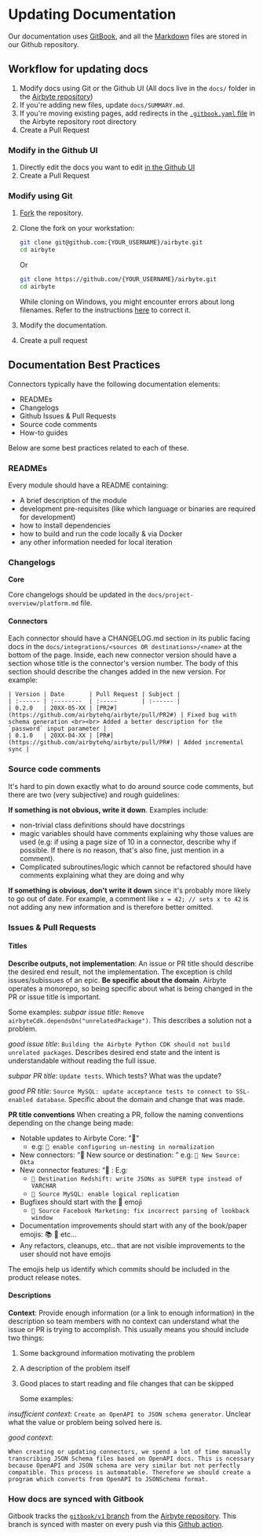 # Updating Documentation

Our documentation uses [GitBook](https://gitbook.com), and all the [Markdown](https://guides.github.com/features/mastering-markdown/) files are stored in our Github repository.

## Workflow for updating docs

1. Modify docs using Git or the Github UI (All docs live in the `docs/` folder in the [Airbyte repository](https://github.com/airbytehq/airbyte))
2. If you're adding new files, update `docs/SUMMARY.md`.
3. If you're moving existing pages, add redirects in the [`.gitbook.yaml` file](https://github.com/airbytehq/airbyte/blob/master/.gitbook.yaml) in the Airbyte repository root directory
4. Create a Pull Request

### Modify in the Github UI

1. Directly edit the docs you want to edit [in the Github UI](https://docs.github.com/en/github/managing-files-in-a-repository/managing-files-on-github/editing-files-in-your-repository)
2. Create a Pull Request

### Modify using Git

1. [Fork](https://docs.github.com/en/github/getting-started-with-github/fork-a-repo) the repository.
2.  Clone the fork on your workstation:

    ```bash
    git clone git@github.com:{YOUR_USERNAME}/airbyte.git
    cd airbyte
    ```

    Or

    ```bash
    git clone https://github.com/{YOUR_USERNAME}/airbyte.git
    cd airbyte
    ```

    While cloning on Windows, you might encounter errors about long filenames. Refer to the instructions [here](../deploying-airbyte/local-deployment.md#handling-long-filename-error) to correct it.
3. Modify the documentation.
4. Create a pull request

## Documentation Best Practices

Connectors typically have the following documentation elements:

* READMEs
* Changelogs
* Github Issues & Pull Requests
* Source code comments
* How-to guides

Below are some best practices related to each of these.

### READMEs

Every module should have a README containing:

* A brief description of the module
* development pre-requisites (like which language or binaries are required for development)
* how to install dependencies
* how to build and run the code locally & via Docker
* any other information needed for local iteration

### Changelogs

**Core**

Core changelogs should be updated in the `docs/project-overview/platform.md` file.

#### Connectors

Each connector should have a CHANGELOG.md section in its public facing docs in the `docs/integrations/<sources OR destinations>/<name>` at the bottom of the page. Inside, each new connector version should have a section whose title is the connector's version number. The body of this section should describe the changes added in the new version. For example:

```
| Version | Date       | Pull Request | Subject |
| :------ | :--------  | :-----       | :------ |
| 0.2.0   | 20XX-05-XX | [PR2#](https://github.com/airbytehq/airbyte/pull/PR2#) | Fixed bug with schema generation <br><br> Added a better description for the `password` input parameter |
| 0.1.0   | 20XX-04-XX | [PR#](https://github.com/airbytehq/airbyte/pull/PR#) | Added incremental sync |
```

### Source code comments

It's hard to pin down exactly what to do around source code comments, but there are two (very subjective) and rough guidelines:

**If something is not obvious, write it down**. Examples include:

* non-trivial class definitions should have docstrings
* magic variables should have comments explaining why those values are used (e.g: if using a page size of 10 in a connector, describe why if possible. If there is no reason, that's also fine, just mention in a comment).
* Complicated subroutines/logic which cannot be refactored should have comments explaining what they are doing and why

**If something is obvious, don't write it down** since it's probably more likely to go out of date. For example, a comment like `x = 42; // sets x to 42` is not adding any new information and is therefore better omitted.

### Issues & Pull Requests

#### Titles

**Describe outputs, not implementation**: An issue or PR title should describe the desired end result, not the implementation. The exception is child issues/subissues of an epic. **Be specific about the domain**. Airbyte operates a monorepo, so being specific about what is being changed in the PR or issue title is important.

Some examples: _subpar issue title_: `Remove airbyteCdk.dependsOn("unrelatedPackage")`. This describes a solution not a problem.

_good issue title_: `Building the Airbyte Python CDK should not build unrelated packages`. Describes desired end state and the intent is understandable without reading the full issue.

_subpar PR title_: `Update tests`. Which tests? What was the update?

_good PR title_: `Source MySQL: update acceptance tests to connect to SSL-enabled database`. Specific about the domain and change that was made.

**PR title conventions** When creating a PR, follow the naming conventions depending on the change being made:

* Notable updates to Airbyte Core: "🎉"
  * e.g: `🎉 enable configuring un-nesting in normalization`
* New connectors: “🎉 New source or destination: ” e.g: `🎉 New Source: Okta`
* New connector features: “🎉 : E.g:
  * `🎉 Destination Redshift: write JSONs as SUPER type instead of VARCHAR`
  * `🎉 Source MySQL: enable logical replication`
* Bugfixes should start with the 🐛 emoji
  * `🐛 Source Facebook Marketing: fix incorrect parsing of lookback window`
* Documentation improvements should start with any of the book/paper emojis: 📚 📝 etc…
* Any refactors, cleanups, etc.. that are not visible improvements to the user should not have emojis

The emojis help us identify which commits should be included in the product release notes.

#### Descriptions

**Context**: Provide enough information (or a link to enough information) in the description so team members with no context can understand what the issue or PR is trying to accomplish. This usually means you should include two things:

1. Some background information motivating the problem
2. A description of the problem itself
3.  Good places to start reading and file changes that can be skipped

    Some examples:

_insufficient context_: `Create an OpenAPI to JSON schema generator`. Unclear what the value or problem being solved here is.

_good context_:

```
When creating or updating connectors, we spend a lot of time manually transcribing JSON Schema files based on OpenAPI docs. This is ncessary because OpenAPI and JSON schema are very similar but not perfectly compatible. This process is automatable. Therefore we should create a program which converts from OpenAPI to JSONSchema format.
```

### How docs are synced with Gitbook

Gitbook tracks the [`gitbook/v1` branch](https://github.com/airbytehq/airbyte/tree/gitbook/v1) from the [Airbyte repository](https://github.com/taranvohra/airbyte/blob/master/docs/contributing-to-airbyte/github.com/airbytehq/airbyte/README.md). This branch is synced with master on every push via this [Github action](https://github.com/airbytehq/airbyte/blob/master/.github/workflows/sync-branches.yml).
